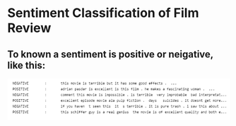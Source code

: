 # Sentiment Classification of Film Review

## To known a sentiment is positive or neigative, like this:

<img src='sentiment.png'>